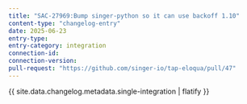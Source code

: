 ```yaml
---
title: "SAC-27969:Bump singer-python so it can use backoff 1.10"
content-type: "changelog-entry"
date: 2025-06-23
entry-type: 
entry-category: integration
connection-id: 
connection-version: 
pull-request: "https://github.com/singer-io/tap-eloqua/pull/47"
---
```

{{ site.data.changelog.metadata.single-integration | flatify }}